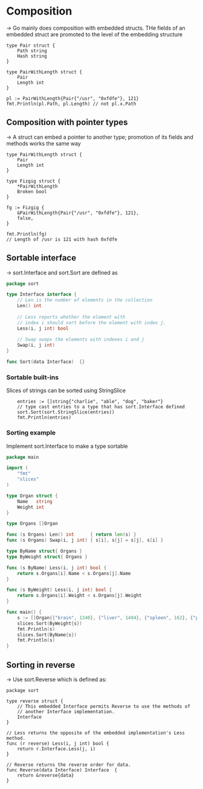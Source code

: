 # Composition

→ Go mainly does composition with embedded structs. THe fields of an embedded struct are
promoted to the level of the embedding structure

```text
type Pair struct {
	Path string
	Hash string
}

type PairWithLength struct {
	Pair
	Length int
}

pl := PairWithLength{Pair{"/usr", "0xfdfe"}, 121}
fmt.Println(pl.Path, pl.Length) // not pl.x.Path
```

## Composition with pointer types

→ A struct can embed a pointer to another type; promotion of its fields and methods works
the same way

```text
type PairWithLength struct {
	Pair
	Length int
}

type Fizgig struct {
	*PairWithLength
	Broken bool
}

fg := Fizgig {
    &PairWithLength{Pair{"/usr", "0xfdfe"}, 121},
    false,
}

fmt.Println(fg) 
// Length of /usr is 121 with hash 0xfdfe
```

## Sortable interface

→ sort.Interface and sort.Sort are defined as

```go
package sort

type Interface interface {
	// Len is the number of elements in the collection
    Len() int
	
	// Less reports whether the element with 
	// index i should sort before the element with index j.
	Less(i, j int) bool
	
	// Swap swaps the elements with indexes i and j
	Swap(i, j int)
}

func Sort(data Interface)  {}
```

### Sortable built-ins

Slices of strings can be sorted using StringSlice

```text
	entries := []string{"charlie", "able", "dog", "baker"}
	// type cast entries to a type that has sort.Interface defined
	sort.Sort(sort.StringSlice(entries))
	fmt.Println(entries)
```

### Sorting example

Implement sort.Interface to make a type sortable

```go
package main

import (
	"fmt"
	"slices"
)

type Organ struct {
	Name   string
	Weight int
}

type Organs []Organ

func (s Organs) Len() int      { return len(s) }
func (s Organs) Swap(i, j int) { s[i], s[j] = s[j], s[i] }

type ByName struct{ Organs }
type ByWeight struct{ Organs }

func (s ByName) Less(i, j int) bool {
	return s.Organs[i].Name < s.Organs[j].Name
}

func (s ByWeight) Less(i, j int) bool {
	return s.Organs[i].Weight < s.Organs[j].Weight
}

func main() {
	s := []Organ{{"brain", 1340}, {"liver", 1494}, {"spleen", 162}, {"pancreas", 131}, {"heart", 290}}
	slices.Sort(ByWeight{s})
	fmt.Println(s)
	slices.Sort(ByName{s})
	fmt.Println(s)
}
```

## Sorting in reverse

→ Use sort.Reverse which is defined as:

```text
package sort

type reverse struct {
	// This embedded Interface permits Reverse to use the methods of
	// another Interface implementation.
    Interface
}

// Less returns the opposite of the embedded implementation's Less method.
func (r reverse) Less(i, j int) bool {
    return r.Interface.Less(j, i)
}

// Reverse returns the reverse order for data.
func Reverse(data Interface) Interface  {
    return &reverse{data}
}
```
